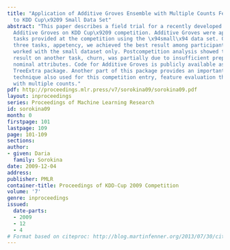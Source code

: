 ```yaml
---
title: "Application of Additive Groves Ensemble with Multiple Counts Feature Evaluation
  to KDD Cup\x9209 Small Data Set"
abstract: "This paper describes a field trial for a recently developed ensemble called
  Additive Groves on KDD Cup\x9209 competition. Additive Groves were applied to three
  tasks provided at the competition using the \x94small\x94 data set. On one of the
  three tasks, appetency, we achieved the best result among participants who similarly
  worked with the small dataset only. Postcompetition analysis showed that less successfull
  result on another task, churn, was partially due to insufficient preprocessing of
  nominal attributes. Code for Additive Groves is publicly available as a part of
  TreeExtra package. Another part of this package provides an important preprocessing
  technique also used for this competition entry, feature evaluation through bagging
  with multiple counts."
pdf: http://proceedings.mlr.press/v7/sorokina09/sorokina09.pdf
layout: inproceedings
series: Proceedings of Machine Learning Research
id: sorokina09
month: 0
firstpage: 101
lastpage: 109
page: 101-109
sections: 
author:
- given: Daria
  family: Sorokina
date: 2009-12-04
address: 
publisher: PMLR
container-title: Proceedings of KDD-Cup 2009 Competition
volume: '7'
genre: inproceedings
issued:
  date-parts:
  - 2009
  - 12
  - 4
# Format based on citeproc: http://blog.martinfenner.org/2013/07/30/citeproc-yaml-for-bibliographies/
---
```

